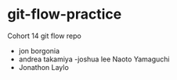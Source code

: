 # git-flow-practice
Cohort 14 git flow repo

- jon borgonia
- andrea takamiya
-joshua lee
Naoto Yamaguchi
- Jonathon Laylo
